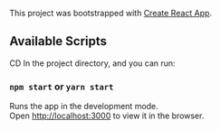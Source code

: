 This project was bootstrapped with [Create React App](https://github.com/facebook/create-react-app).

## Available Scripts

CD In the project directory, and you can run:

### `npm start` or `yarn start`

Runs the app in the development mode.<br>
Open [http://localhost:3000](http://localhost:3000) to view it in the browser.
